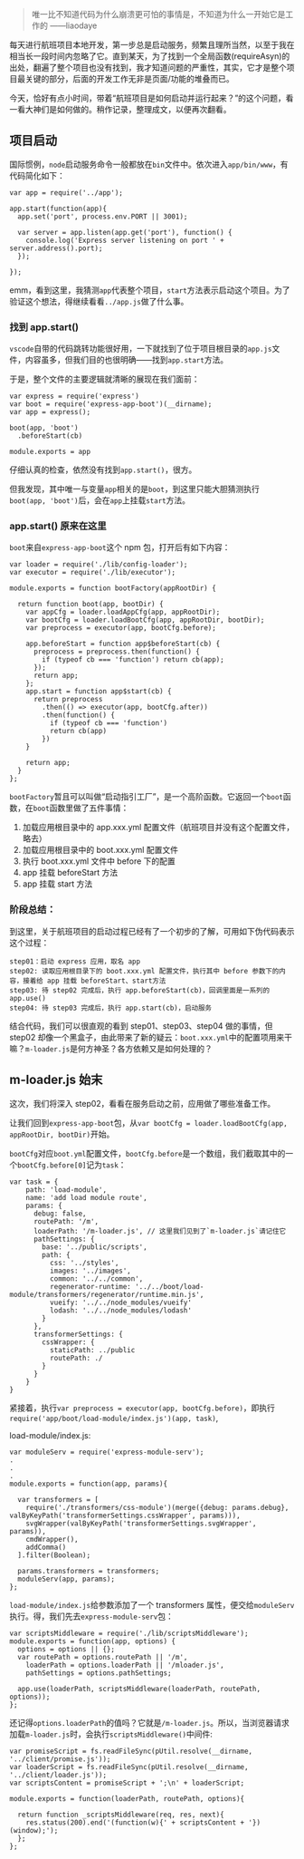 > 唯一比不知道代码为什么崩溃更可怕的事情是，不知道为什么一开始它是工作的
>                                                          ——liaodaye

每天进行航班项目本地开发，第一步总是启动服务，频繁且理所当然，以至于我在相当长一段时间内忽略了它。直到某天，为了找到一个全局函数(requireAsyn)的出处，翻遍了整个项目也没有找到，我才知道问题的严重性，其实，它才是整个项目最关键的部分，后面的开发工作无非是页面/功能的堆叠而已。

今天，恰好有点小时间，带着“航班项目是如何启动并运行起来？”的这个问题，看一看大神们是如何做的。稍作记录，整理成文，以便再次翻看。

## 项目启动

国际惯例，`node`启动服务命令一般都放在`bin`文件中。依次进入`app/bin/www`，有代码简化如下：
````
var app = require('../app');

app.start(function(app){
  app.set('port', process.env.PORT || 3001);

  var server = app.listen(app.get('port'), function() {
    console.log('Express server listening on port ' + server.address().port);
  });

});
````
emm，看到这里，我猜测`app`代表整个项目，`start`方法表示启动这个项目。为了验证这个想法，得继续看看`../app.js`做了什么事。

### 找到 app.start()
`vscode`自带的代码跳转功能很好用，一下就找到了位于项目根目录的`app.js`文件，内容虽多，但我们目的也很明确——找到`app.start`方法。

于是，整个文件的主要逻辑就清晰的展现在我们面前：
````
var express = require('express')
var boot = require('express-app-boot')(__dirname);
var app = express();

boot(app, 'boot')
  .beforeStart(cb)

module.exports = app
````
仔细认真的检查，依然没有找到`app.start()`，很方。

但我发现，其中唯一与变量`app`相关的是`boot`，到这里只能大胆猜测执行`boot(app, 'boot')`后，会在`app`上挂载`start`方法。


### app.start() 原来在这里
`boot`来自`express-app-boot`这个 npm 包，打开后有如下内容：
````
var loader = require('./lib/config-loader');
var executor = require('./lib/executor');

module.exports = function bootFactory(appRootDir) {

  return function boot(app, bootDir) {
    var appCfg = loader.loadAppCfg(app, appRootDir);
    var bootCfg = loader.loadBootCfg(app, appRootDir, bootDir);
    var preprocess = executor(app, bootCfg.before);

    app.beforeStart = function app$beforeStart(cb) {
      preprocess = preprocess.then(function() {
        if (typeof cb === 'function') return cb(app);
      });
      return app;
    };
    app.start = function app$start(cb) {
      return preprocess
        .then(() => executor(app, bootCfg.after))
        .then(function() {
          if (typeof cb === 'function') 
          return cb(app)
        })
    }

    return app;
  }
};
````
`bootFactory`暂且可以叫做“启动指引工厂”，是一个高阶函数。它返回一个`boot`函数，在`boot`函数里做了五件事情：
1. 加载应用根目录中的 app.xxx.yml 配置文件（航班项目并没有这个配置文件，略去）
2. 加载应用根目录中的 boot.xxx.yml 配置文件
3. 执行 boot.xxx.yml 文件中 before 下的配置
4. app 挂载 beforeStart 方法
5. app 挂载 start 方法

### 阶段总结：
到这里，关于航班项目的启动过程已经有了一个初步的了解，可用如下伪代码表示这个过程：
````
step01：启动 express 应用，取名 app
step02: 读取应用根目录下的 boot.xxx.yml 配置文件，执行其中 before 参数下的内容，接着给 app 挂载 beforeStart、start方法
step03: 待 step02 完成后，执行 app.beforeStart(cb)，回调里面是一系列的 app.use()
step04: 待 step03 完成后，执行 app.start(cb)，启动服务

````
结合代码，我们可以很直观的看到 step01、step03、step04 做的事情，但 step02 却像一个黑盒子，由此带来了新的疑云：`boot.xxx.yml`中的配置项用来干嘛？`m-loader.js`是何方神圣？各方依赖又是如何处理的？

## m-loader.js 始末
这次，我们将深入 step02，看看在服务启动之前，应用做了哪些准备工作。

让我们回到`express-app-boot`包，从`var bootCfg = loader.loadBootCfg(app, appRootDir, bootDir)`开始。

`bootCfg`对应`boot.yml`配置文件，`bootCfg.before`是一个数组，我们截取其中的一个`bootCfg.before[0]`记为`task`：

````
var task = {
    path: 'load-module',
    name: 'add load module route',
    params: {
      debug: false,
      routePath: '/m',
      loaderPath: '/m-loader.js', // 这里我们见到了`m-loader.js`请记住它
      pathSettings: {
        base: '../public/scripts',
        path: {
          css: '../styles',
          images: '../images',
          common: '../../common',
          regenerator-runtime: '../../boot/load-module/transformers/regenerator/runtime.min.js',
          vueify: '../../node_modules/vueify'
          lodash: '../../node_modules/lodash'
        }
      },
      transformerSettings: {
        cssWrapper: {
          staticPath: ../public
          routePath: ./
        }
      }
    }
}

````
紧接着，执行`var preprocess = executor(app, bootCfg.before)`，即执行`require('app/boot/load-module/index.js')(app, task)`,

load-module/index.js:
````
var moduleServ = require('express-module-serv');
.
.
.
module.exports = function(app, params){

  var transformers = [
    require('./transformers/css-module')(merge({debug: params.debug}, valByKeyPath('transformerSettings.cssWrapper', params))),
    svgWrapper(valByKeyPath('transformerSettings.svgWrapper', params)),
    cmdWrapper(),
    addComma()
  ].filter(Boolean);

  params.transformers = transformers;
  moduleServ(app, params);
};
````
`load-module/index.js`给参数添加了一个 transformers 属性，便交给`moduleServ`执行。得，我们先去`express-module-serv`包：
````
var scriptsMiddleware = require('./lib/scriptsMiddleware');
module.exports = function(app, options) {
  options = options || {};
  var routePath = options.routePath || '/m',
    loaderPath = options.loaderPath || '/mloader.js',
    pathSettings = options.pathSettings;

  app.use(loaderPath, scriptsMiddleware(loaderPath, routePath, options));
};
````
还记得`options.loaderPath`的值吗？它就是`/m-loader.js`。所以，当浏览器请求加载`m-loader.js`时，会执行`scriptsMiddleware()`中间件:
````
var promiseScript = fs.readFileSync(pUtil.resolve(__dirname, '../client/promise.js'));
var loaderScript = fs.readFileSync(pUtil.resolve(__dirname, '../client/loader.js'));
var scriptsContent = promiseScript + ';\n' + loaderScript;

module.exports = function(loaderPath, routePath, options){

  return function _scriptsMiddleware(req, res, next){
    res.status(200).end('(function(w){' + scriptsContent + '})(window);');
  };
};
````





